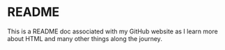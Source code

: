 <h1>README</h1>
<p>
  This is a README doc associated with my GitHub website as I learn more about
  HTML and many other things along the journey.
</p>

